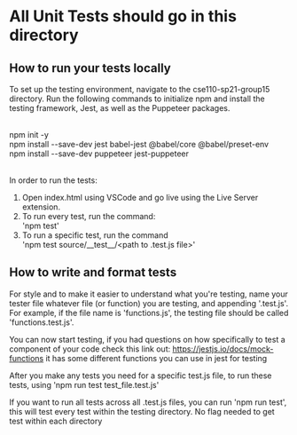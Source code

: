 # All Unit Tests should go in this directory 

## How to run your tests locally <br />

To set up the testing environment, navigate to the cse110-sp21-group15 directory. Run the following commands to initialize npm and install the testing framework, Jest, as well as the Puppeteer packages.<br />
<br />

npm init -y <br />
npm install --save-dev jest babel-jest @babel/core @babel/preset-env <br />
npm install --save-dev puppeteer jest-puppeteer <br />
<br />

In order to run the tests: <br />

1. Open index.html using VSCode and go live using the Live Server extension.
2. To run every test, run the command: <br /> 'npm test'
3. To run a specific test, run the command <br /> 'npm test source/\_\_test\_\_/<path to .test.js file>'

## How to write and format tests <br />

For style and to make it easier to understand what you're testing, name your tester file whatever file (or function) you are testing, and appending '.test.js'. For example, if the file name is 'functions.js', the testing file should be called 'functions.test.js'.<br />


You can now start testing, if you had questions on how specifically to test a component of your code check this link out: https://jestjs.io/docs/mock-functions it has some different functions you can use in jest for testing<br />

After you make any tests you need for a specific test.js file, to run these tests, using 'npm run test test_file.test.js'<br />

If you want to run all tests across all .test.js files, you can run 'npm run test', this will test every test within the testing directory. No flag needed to get test within each directory<br />

